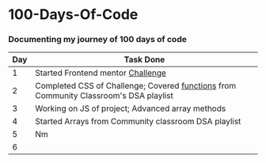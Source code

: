 # 100-Days-Of-Code

### Documenting my journey of 100 days of code

|Day|Task Done|
|-----|-----|
|1|Started Frontend mentor [Challenge](https://www.frontendmentor.io/challenges/tip-calculator-app-ugJNGbJUX)|
|2|Completed CSS of Challenge; Covered [functions](https://youtu.be/vvanI8NRlSI) from Community Classroom's DSA playlist |
|3|Working on JS of project; Advanced array methods|
|4|Started Arrays from Community classroom DSA playlist |
|5|Nm|
|6||
